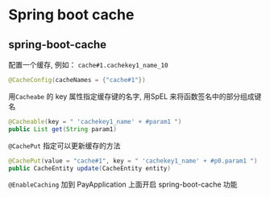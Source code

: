 # Spring boot cache

## spring-boot-cache

配置一个缓存, 例如： `cache#1.cachekey1_name_10`

```java
@CacheConfig(cacheNames = {"cache#1"})
```

用`Cacheabe` 的 key 属性指定缓存键的名字, 用SpEL 来将函数签名中的部分组成键名

```java
@Cacheable(key = " 'cachekey1_name' + #param1 ")
public List get(String param1)
```

`@CachePut` 指定可以更新缓存的方法

```java
@CachePut(value = "cache#1", key = " 'cachekey1_name' + #p0.param1 ")
public CacheEntity update(CacheEntity entity)
```

`@EnableCaching` 加到 PayApplication 上面开启 spring-boot-cache 功能
